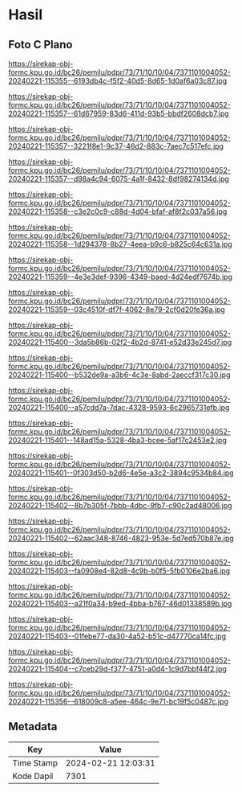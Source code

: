# Hasil

## Foto C Plano

https://sirekap-obj-formc.kpu.go.id/bc26/pemilu/pdpr/73/71/10/10/04/7371101004052-20240221-115355--6193db4c-f5f2-40d5-8d65-1d0af6a03c87.jpg

https://sirekap-obj-formc.kpu.go.id/bc26/pemilu/pdpr/73/71/10/10/04/7371101004052-20240221-115357--61d67959-83d6-411d-93b5-bbdf2608dcb7.jpg

https://sirekap-obj-formc.kpu.go.id/bc26/pemilu/pdpr/73/71/10/10/04/7371101004052-20240221-115357--3221f8e1-9c37-46d2-883c-7aec7c517efc.jpg

https://sirekap-obj-formc.kpu.go.id/bc26/pemilu/pdpr/73/71/10/10/04/7371101004052-20240221-115357--d98a4c94-6075-4a1f-8432-8df98274134d.jpg

https://sirekap-obj-formc.kpu.go.id/bc26/pemilu/pdpr/73/71/10/10/04/7371101004052-20240221-115358--c3e2c0c9-c88d-4d04-bfaf-af8f2c037a56.jpg

https://sirekap-obj-formc.kpu.go.id/bc26/pemilu/pdpr/73/71/10/10/04/7371101004052-20240221-115358--1d294378-8b27-4eea-b9c6-b825c64c631a.jpg

https://sirekap-obj-formc.kpu.go.id/bc26/pemilu/pdpr/73/71/10/10/04/7371101004052-20240221-115359--4e3e3def-9396-4349-baed-4d24edf7674b.jpg

https://sirekap-obj-formc.kpu.go.id/bc26/pemilu/pdpr/73/71/10/10/04/7371101004052-20240221-115359--03c4510f-df7f-4062-8e79-2cf0d20fe36a.jpg

https://sirekap-obj-formc.kpu.go.id/bc26/pemilu/pdpr/73/71/10/10/04/7371101004052-20240221-115400--3da5b86b-02f2-4b2d-8741-e52d33e245d7.jpg

https://sirekap-obj-formc.kpu.go.id/bc26/pemilu/pdpr/73/71/10/10/04/7371101004052-20240221-115400--b532de9a-a3b6-4c3e-8abd-2aeccf317c30.jpg

https://sirekap-obj-formc.kpu.go.id/bc26/pemilu/pdpr/73/71/10/10/04/7371101004052-20240221-115400--a57cdd7a-7dac-4328-9593-6c2965731efb.jpg

https://sirekap-obj-formc.kpu.go.id/bc26/pemilu/pdpr/73/71/10/10/04/7371101004052-20240221-115401--148ad15a-5328-4ba3-bcee-5af17c2453e2.jpg

https://sirekap-obj-formc.kpu.go.id/bc26/pemilu/pdpr/73/71/10/10/04/7371101004052-20240221-115401--0f303d50-b2d6-4e5e-a3c2-3894c9534b84.jpg

https://sirekap-obj-formc.kpu.go.id/bc26/pemilu/pdpr/73/71/10/10/04/7371101004052-20240221-115402--8b7b305f-7bbb-4dbc-9fb7-c90c2ad48006.jpg

https://sirekap-obj-formc.kpu.go.id/bc26/pemilu/pdpr/73/71/10/10/04/7371101004052-20240221-115402--62aac348-8746-4823-953e-5d7ed570b87e.jpg

https://sirekap-obj-formc.kpu.go.id/bc26/pemilu/pdpr/73/71/10/10/04/7371101004052-20240221-115403--fa0908e4-82d8-4c9b-b0f5-5fb0106e2ba6.jpg

https://sirekap-obj-formc.kpu.go.id/bc26/pemilu/pdpr/73/71/10/10/04/7371101004052-20240221-115403--a21f0a34-b9ed-4bba-b767-46d01338589b.jpg

https://sirekap-obj-formc.kpu.go.id/bc26/pemilu/pdpr/73/71/10/10/04/7371101004052-20240221-115403--01febe77-da30-4a52-b51c-d47770ca14fc.jpg

https://sirekap-obj-formc.kpu.go.id/bc26/pemilu/pdpr/73/71/10/10/04/7371101004052-20240221-115404--c7ceb29d-f377-4751-a0d4-1c9d7bbf44f2.jpg

https://sirekap-obj-formc.kpu.go.id/bc26/pemilu/pdpr/73/71/10/10/04/7371101004052-20240221-115356--618009c8-a5ee-464c-9e71-bc19f5c0487c.jpg


## Metadata

| Key        | Value               |
| ---------- | ------------------- |
| Time Stamp | 2024-02-21 12:03:31 |
| Kode Dapil | 7301                |



